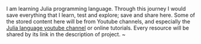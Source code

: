 I am learning Julia programming language. Through this journey I would save everything that I learn, test and explore; save and share here.
Some of the  stored content here will be from Youtube channels, and especially the [Julia language youtube channel](https://www.youtube.com/@TheJuliaLanguage/featured) or online tutorials. Every resource will be shared by its link in the description of project.
~                 
